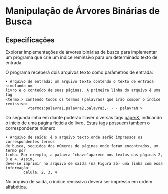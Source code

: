 # Manipulação de Árvores Binárias de Busca

## Especificações

Explorar implementações de árvores binárias de busca para implementar um programa que crie um
índice remissivo para um determinado texto de entrada.

O programa receberá dois arquivos texto como parâmetros de entrada:

	• Arquivo de entrada: um arquivo texto contendo o texto de entrada simulando um
	livro e o conteúdo de suas páginas. A primeira linha do arquivo é uma tag
	<termo:> contendo todos os termos (palavras) que irão compor o índice remissivo:
	          <termos:palavra1,palavra2,palavra3,· · · palavraN >
 
Da segunda linha em diante poderão haver diversas tags <page:X>, indicando o início
de uma página fictícia do livro. Estas tags possuem também o correspondente número
	
	• Arquivo de saída: é o arquivo texto onde serão impressos os correspondentes termos
	de busca, seguidos dos números de páginas onde foram encontrados, um termo por
	linha. Por exemplo, a palavra "chave"aparece nos textos das páginas 2, 3 e 4. Assim,
	deve-se imprimir no arquivo de saída (na Figura 2b) uma linha com essa informação:
            celula, 2, 3, 4
	
No arquivo de saída, o índice remissivo deverá ser impresso em ordem alfabética.
